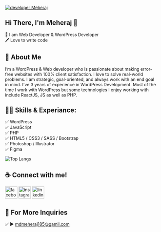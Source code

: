 <p align="left"> <a href="https://developermeheraj.com/" target="blank"><img src="https://i.ibb.co/PxNrxK0/developer-meheraj.png" alt="developer Meheraj" /></a> </p>

## Hi There, I'm Meheraj 👋

<p>
👑 I am Web Developer & WordPress Developer <br> 
🖊️ Love to write code <br> 

## 🚀 About Me
I’m a WordPress & Web developer who is passionate about making error-free websites with 100% client satisfaction. I love to solve real-world problems. I am strategic, goal-oriented, and always work with an end goal in mind. I've 3 years of experience in WordPress Development. Most of the time I work with WordPress but some technologies I enjoy working with include ReactJS, JS as well as PHP.

## 👨‍💻 Skills & Experiance: 
✅ WordPress <br> 
✅ JavaScript <br>
✅ PHP <br>
✅ HTML5 / CSS3 / SASS / Bootstrap <br>
✅ Photoshop / Illustrator <br>
✅ Figma <br>

![Top Langs](https://github-readme-stats.vercel.app/api/top-langs/?username=Meheraj18500&layout=compact)


## ☕ Connect with me!
[<img src='https://camo.githubusercontent.com/2d1ffa69dd491ebeca01b2098cf8233dd09950ff5895abccd5b455ca442abc59/68747470733a2f2f696d672e736869656c64732e696f2f62616467652f46616365626f6f6b2d3138373746323f7374796c653d666f722d7468652d6261646765266c6f676f3d66616365626f6f6b266c6f676f436f6c6f723d7768697465' alt='facebook' height='40'>](https://www.facebook.com/meheraj185/)  [<img src='https://camo.githubusercontent.com/b3d4671768bd0f9b6c8f410a25a96e0c5a4d135208d8910461e986f97e7985ab/68747470733a2f2f696d672e736869656c64732e696f2f62616467652f496e7374616772616d2d4534343035463f7374796c653d666f722d7468652d6261646765266c6f676f3d696e7374616772616d266c6f676f436f6c6f723d7768697465' alt='instagram' height='40'>](https://www.instagram.com/meheraj1850/)  [<img src='https://camo.githubusercontent.com/a80d00f23720d0bc9f55481cfcd77ab79e141606829cf16ec43f8cacc7741e46/68747470733a2f2f696d672e736869656c64732e696f2f62616467652f4c696e6b6564496e2d3030373742353f7374796c653d666f722d7468652d6261646765266c6f676f3d6c696e6b6564696e266c6f676f436f6c6f723d7768697465' alt='linkedin' height='40'>](https://www.linkedin.com/in/meheraj185/)  



## 📧 For More Inquiries 
✅  ► mdmeheraj185@gamil.com
